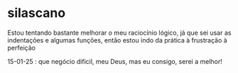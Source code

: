 # silascano
Estou tentando bastante melhorar o meu raciocínio lógico, já que sei usar as indentações e algumas funções, então estou indo da prática à frustração à perfeição

15-01-25 : que negócio dificil, meu Deus, mas eu consigo, serei a melhor!
